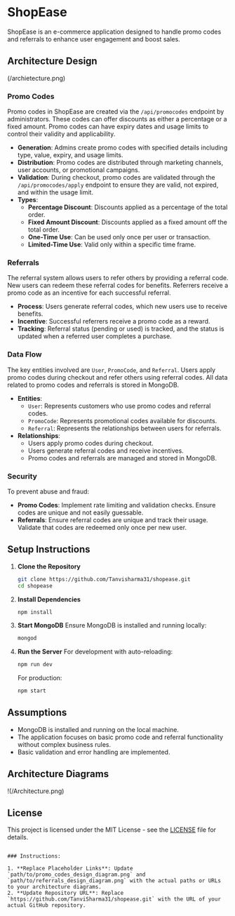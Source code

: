 
# ShopEase

ShopEase is an e-commerce application designed to handle promo codes and referrals to enhance user engagement and boost sales.

## Architecture Design
(/archietecture.png)
### Promo Codes
Promo codes in ShopEase are created via the `/api/promocodes` endpoint by administrators. These codes can offer discounts as either a percentage or a fixed amount. Promo codes can have expiry dates and usage limits to control their validity and applicability.

- **Generation**: Admins create promo codes with specified details including type, value, expiry, and usage limits.
- **Distribution**: Promo codes are distributed through marketing channels, user accounts, or promotional campaigns.
- **Validation**: During checkout, promo codes are validated through the `/api/promocodes/apply` endpoint to ensure they are valid, not expired, and within the usage limit.
- **Types**: 
  - **Percentage Discount**: Discounts applied as a percentage of the total order.
  - **Fixed Amount Discount**: Discounts applied as a fixed amount off the total order.
  - **One-Time Use**: Can be used only once per user or transaction.
  - **Limited-Time Use**: Valid only within a specific time frame.

### Referrals
The referral system allows users to refer others by providing a referral code. New users can redeem these referral codes for benefits. Referrers receive a promo code as an incentive for each successful referral.

- **Process**: Users generate referral codes, which new users use to receive benefits.
- **Incentive**: Successful referrers receive a promo code as a reward.
- **Tracking**: Referral status (pending or used) is tracked, and the status is updated when a referred user completes a purchase.

### Data Flow
The key entities involved are `User`, `PromoCode`, and `Referral`. Users apply promo codes during checkout and refer others using referral codes. All data related to promo codes and referrals is stored in MongoDB.

- **Entities**:
  - `User`: Represents customers who use promo codes and referral codes.
  - `PromoCode`: Represents promotional codes available for discounts.
  - `Referral`: Represents the relationships between users for referrals.
- **Relationships**: 
  - Users apply promo codes during checkout.
  - Users generate referral codes and receive incentives.
  - Promo codes and referrals are managed and stored in MongoDB.

### Security
To prevent abuse and fraud:
- **Promo Codes**: Implement rate limiting and validation checks. Ensure codes are unique and not easily guessable.
- **Referrals**: Ensure referral codes are unique and track their usage. Validate that codes are redeemed only once per new user.

## Setup Instructions

1. **Clone the Repository**
   ```bash
   git clone https://github.com/Tanvisharma31/shopease.git
   cd shopease
   ```

2. **Install Dependencies**
   ```bash
   npm install
   ```

3. **Start MongoDB**
   Ensure MongoDB is installed and running locally:
   ```bash
   mongod
   ```

4. **Run the Server**
   For development with auto-reloading:
   ```bash
   npm run dev
   ```
   For production:
   ```bash
   npm start
   ```

## Assumptions

- MongoDB is installed and running on the local machine.
- The application focuses on basic promo code and referral functionality without complex business rules.
- Basic validation and error handling are implemented.

## Architecture Diagrams

 !(/Architecture.png)

## License

This project is licensed under the MIT License - see the [LICENSE](LICENSE) file for details.
```

### Instructions:

1. **Replace Placeholder Links**: Update `path/to/promo_codes_design_diagram.png` and `path/to/referrals_design_diagram.png` with the actual paths or URLs to your architecture diagrams.
2. **Update Repository URL**: Replace `https://github.com/TanviSharma31/shopease.git` with the URL of your actual GitHub repository.
